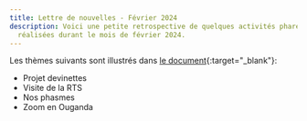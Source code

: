 ```yaml
---
title: Lettre de nouvelles - Février 2024
description: Voici une petite retrospective de quelques activités phares
  réalisées durant le mois de février 2024.
---
```

L﻿es thèmes suivants sont  illustrés dans [le document](/media/blog/lettre%20nouvelle%202024%2002.pdf){:target="_blank"}:

* Projet devinettes
* Visite de la RTS
* Nos phasmes
* Zoom en Ouganda
